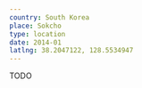 ```yaml
---
country: South Korea
place: Sokcho
type: location
date: 2014-01
latlng: 38.2047122, 128.5534947
---
```


TODO
